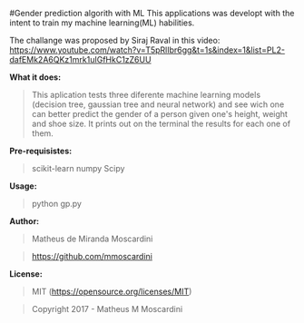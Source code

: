 #Gender prediction algorith with ML
This applications was developt with the intent to train my machine learning(ML) habilities.

The challange was proposed by Siraj Raval in this video: https://www.youtube.com/watch?v=T5pRlIbr6gg&t=1s&index=1&list=PL2-dafEMk2A6QKz1mrk1uIGfHkC1zZ6UU

**What it does:**
>This aplication tests three diferente machine learning models (decision tree, gaussian tree and neural network) and see wich one can better predict the gender of a person given one's height, weight and shoe size.
It prints out on the terminal the results for each one of them.

**Pre-requisistes:**
>scikit-learn
>numpy
>Scipy

**Usage:**
>python gp.py

**Author:**
>Matheus de Miranda Moscardini

>https://github.com/mmoscardini

**License:**
>MIT (https://opensource.org/licenses/MIT)


>Copyright 2017 - Matheus M Moscardini